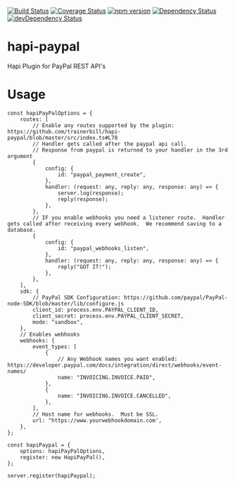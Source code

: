 [![Build Status](https://travis-ci.org/trainerbill/hapi-paypal.svg?branch=master)](https://travis-ci.org/trainerbill/hapi-paypal)
[![Coverage Status](https://coveralls.io/repos/github/trainerbill/hapi-paypal/badge.svg?branch=master)](https://coveralls.io/github/trainerbill/hapi-paypal?branch=master)
[![npm version](https://badge.fury.io/js/hapi-paypal.svg)](https://badge.fury.io/js/hapi-paypal)
[![Dependency Status](https://david-dm.org/trainerbill/paypal-hapi.svg)](https://david-dm.org/trainerbill/paypal-hapi)
[![devDependency Status](https://david-dm.org/trainerbill/paypal-hapi/dev-status.svg)](https://david-dm.org/trainerbill/paypal-hapi#info=devDependencies)
# hapi-paypal
Hapi Plugin for PayPal REST API's

# Usage

```
const hapiPayPalOptions = {
    routes: [
        // Enable any routes supported by the plugin:  https://github.com/trainerbill/hapi-paypal/blob/master/src/index.ts#L78
        // Handler gets called after the paypal api call.
        // Response from paypal is returned to your handler in the 3rd argument
        {
            config: {
                id: "paypal_payment_create",
            },
            handler: (request: any, reply: any, response: any) => {
                server.log(response);
                reply(response);
            },
        },
        // IF you enable webhooks you need a listener route.  Handler gets called after receiving every webhook.  We recommend saving to a database.
        {
            config: {
                id: "paypal_webhooks_listen",
            },
            handler: (request: any, reply: any, response: any) => {
                reply("GOT IT!");
            },
        },
    ],
    sdk: {
        // PayPal SDK Configuration: https://github.com/paypal/PayPal-node-SDK/blob/master/lib/configure.js
        client_id: process.env.PAYPAL_CLIENT_ID,
        client_secret: process.env.PAYPAL_CLIENT_SECRET,
        mode: "sandbox",
    },
    // Enables webhooks
    webhooks: {
        event_types: [
            {
                // Any Webhook names you want enabled: https://developer.paypal.com/docs/integration/direct/webhooks/event-names/
                name: "INVOICING.INVOICE.PAID",
            },
            {
                name: "INVOICING.INVOICE.CANCELLED",
            },
        ],
        // Host name for webhooks.  Must be SSL.
        url: "https://www.yourwebhookdomain.com',
    },
};

const hapiPaypal = {
    options: hapiPayPalOptions,
    register: new HapiPayPal(),
};

server.register(hapiPaypal);
```
